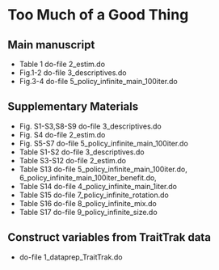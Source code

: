 # Too Much of a Good Thing


## Main manuscript ##
- Table 1 do-file 2_estim.do
- Fig.1-2 do-file 3_descriptives.do
- Fig.3-4 do-file 5_policy_infinite_main_100iter.do

## Supplementary Materials ##
- Fig. S1-S3,S8-S9 do-file 3_descriptives.do
- Fig. S4 do-file 2_estim.do 
- Fig. S5-S7 do-file 5_policy_infinite_main_100iter.do
- Table S1-S2 do-file 3_descriptives.do 
- Table S3-S12 do-file 2_estim.do 
- Table S13 do-file 5_policy_infinite_main_100iter.do, 6_policy_infinite_main_100iter_benefit.do, 
- Table S14 do-file 4_policy_infinite_main_1iter.do
- Table S15 do-file 7_policy_infinite_rotation.do
- Table S16 do-file 8_policy_infinite_mix.do
- Table S17 do-file 9_policy_infinite_size.do

## Construct variables from TraitTrak data ##
- do-file 1_dataprep_TraitTrak.do


